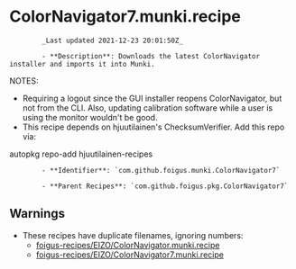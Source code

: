 # ColorNavigator7.munki.recipe

            _Last updated 2021-12-23 20:01:50Z_

            - **Description**: Downloads the latest ColorNavigator installer and imports it into Munki.

NOTES:
- Requiring a logout since the GUI installer reopens ColorNavigator, but not from the CLI.  Also, updating calibration software while a user is using the monitor wouldn't be good.
- This recipe depends on hjuutilainen's ChecksumVerifier.  Add this repo via:

autopkg repo-add hjuutilainen-recipes

            - **Identifier**: `com.github.foigus.munki.ColorNavigator7`

            - **Parent Recipes**: `com.github.foigus.pkg.ColorNavigator7`


## Warnings

- These recipes have duplicate filenames, ignoring numbers:
    - [foigus-recipes/EIZO/ColorNavigator.munki.recipe](/autopkg-dupe-tracker/foigus-recipes/EIZO/ColorNavigator.munki.recipe)
    - [foigus-recipes/EIZO/ColorNavigator7.munki.recipe](/autopkg-dupe-tracker/foigus-recipes/EIZO/ColorNavigator7.munki.recipe)